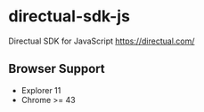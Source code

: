 # directual-sdk-js
Directual SDK for JavaScript https://directual.com/

## Browser Support
* Explorer 11
* Chrome >= 43
